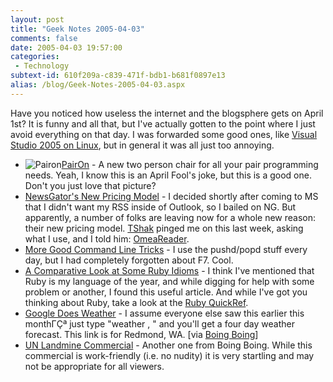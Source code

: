 ```yaml
---
layout: post
title: "Geek Notes 2005-04-03"
comments: false
date: 2005-04-03 19:57:00
categories:
 - Technology
subtext-id: 610f209a-c839-471f-bdb1-b681f0897e13
alias: /blog/Geek-Notes-2005-04-03.aspx
---
```



Have you noticed how useless the internet and the blogsphere gets on April 1st? It is funny and all that, but I've actually gotten to the point where I just avoid everything on that day. I was forwarded some good ones, like [Visual Studio 2005 on Linux](http://www.theserverside.net/news/thread.tss?thread_id=33023), but in general it was all just too annoying.

  * ![Pairon](http://www.peterprovost.org/Files/pairon_small.jpg)[PairOn](http://www.cenqua.com/pairon/) - A new two person chair for all your pair programming needs. Yeah, I know this is an April Fool's joke, but this is a good one. Don't you just love that picture?
  * [NewsGator's New Pricing Model](http://j0d4n.typepad.com/teknowledgy/2005/03/newsgator_now_s.html) - I decided shortly after coming to MS that I didn't want my RSS inside of Outlook, so I bailed on NG. But apparently, a number of folks are leaving now for a whole new reason: their new pricing model. [TShak](http://dotnetjunkies.com/WebLog/tshak/) pinged me on this last week, asking what I use, and I told him: [OmeaReader](http://www.jetbrains.com/omea_reader/).
  * [More Good Command Line Tricks](http://codebetter.com/blogs/sahil.malik/archive/2005/01/28/48715.aspx) - I use the pushd/popd stuff every day, but I had completely forgotten about F7. Cool.
  * [A Comparative Look at Some Ruby Idioms](http://renaud.waldura.com/doc/ruby/idioms.shtml) - I think I've mentioned that Ruby is my language of the year, and while digging for help with some problem or another, I found this useful article. And while I've got you thinking about Ruby, take a look at the [Ruby QuickRef](http://www.zenspider.com/Languages/Ruby/QuickRef.html).
  * [Google Does Weather](http://www.google.com/search?hl=en&lr=&c2coff=1&q=weather+redmond%2C+WA) - I assume everyone else saw this earlier this monthΓÇª just type "weather <city>, <state>" and you'll get a four day weather forecast. This link is for Redmond, WA. [via [Boing Boing](http://www.boingboing.net/2005/03/05/google_search_now_of.html)]
  * [UN Landmine Commercial](http://www.boingboing.net/2005/03/07/un_landmine_commeric.html) - Another one from Boing Boing. While this commercial is work-friendly (i.e. no nudity) it is very startling and may not be appropriate for all viewers.
